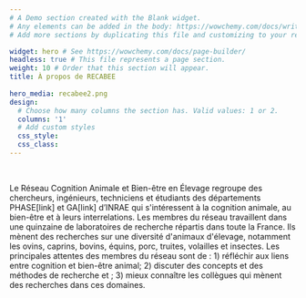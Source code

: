 ```yaml
---
# A Demo section created with the Blank widget.
# Any elements can be added in the body: https://wowchemy.com/docs/writing-markdown-latex/
# Add more sections by duplicating this file and customizing to your requirements.

widget: hero # See https://wowchemy.com/docs/page-builder/
headless: true # This file represents a page section.
weight: 10 # Order that this section will appear.
title: À propos de RECABEE
  
hero_media: recabee2.png
design:
  # Choose how many columns the section has. Valid values: 1 or 2.
  columns: '1'
  # Add custom styles
  css_style:
  css_class:
---
```


<br>

Le Réseau Cognition Animale et Bien-être en Élevage regroupe des chercheurs, ingénieurs, techniciens et étudiants des départements PHASE[link] et GA[link] d’INRAE qui s'intéressent à la cognition animale, au bien-être et à leurs interrelations. Les membres du réseau travaillent dans une quinzaine de laboratoires de recherche répartis dans toute la France. Ils mènent des recherches sur une diversité d'animaux d'élevage, notamment les ovins, caprins, bovins, équins, porc, truites, volailles et insectes. Les principales attentes des membres du réseau sont de : 1) réfléchir aux liens entre cognition et bien-être animal; 2) discuter des concepts et des méthodes de recherche et ; 3) mieux connaître les collègues qui mènent des recherches dans ces domaines.